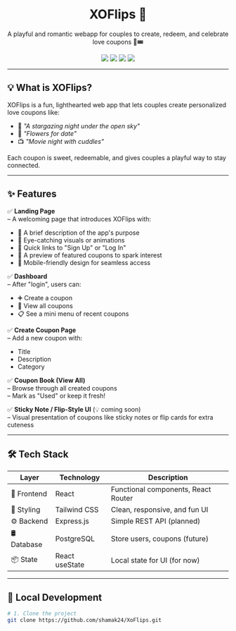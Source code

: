 <h1 align="center">XOFlips 💌</h1>
<p align="center">
  A playful and romantic webapp for couples to create, redeem, and celebrate love coupons 💖🎟️  
</p>

<p align="center">
  <img src="https://img.shields.io/badge/Frontend-React-blue?style=plastic" />
  <img src="https://img.shields.io/badge/Backend-Express-black?style=plastic" />
  <img src="https://img.shields.io/badge/UI-TailwindCSS-38bdf8?style=plastic" />
  <img src="https://img.shields.io/badge/Database-PostgreSQL-336791?style=plastic" />
</p>

---

## 💡 What is XOFlips?

XOFlips is a fun, lighthearted web app that lets couples create personalized love coupons like:

- 🌟 *"A stargazing night under the open sky"*
- 💐 *"Flowers for date"*
- 📺 *"Movie night with cuddles"*

Each coupon is sweet, redeemable, and gives couples a playful way to stay connected.


<!-- ## 🖼️ Preview

> (Add screenshots or a short demo video/gif here in the future!) -->

---

## ✨ Features

✅ **Landing Page**  
– A welcoming page that introduces XOFlips with:  
- 💖 A brief description of the app's purpose  
- 🎨 Eye-catching visuals or animations  
- 🔗 Quick links to "Sign Up" or "Log In"  
- 📜 A preview of featured coupons to spark interest  
- 📱 Mobile-friendly design for seamless access      

✅ **Dashboard**  
– After "login", users can:
- ➕ Create a coupon
- 📖 View all coupons
- 📋 See a mini menu of recent coupons

✅ **Create Coupon Page**  
– Add a new coupon with:
- Title
- Description
- Category

✅ **Coupon Book (View All)**  
– Browse through all created coupons  
– Mark as "Used" or keep it fresh!

✅ **Sticky Note / Flip-Style UI** (💡 coming soon)  
– Visual presentation of coupons like sticky notes or flip cards for extra cuteness

---

## 🛠️ Tech Stack

| Layer     | Technology       | Description                              |
|-----------|------------------|------------------------------------------|
| 🎨 Frontend | React             | Functional components, React Router      |
| 💅 Styling  | Tailwind CSS      | Clean, responsive, and fun UI            |
| ⚙️ Backend  | Express.js        | Simple REST API (planned)                |
| 🛢️ Database | PostgreSQL        | Store users, coupons (future)            |
| 📦 State    | React useState    | Local state for UI (for now)             |

---

## 🧪 Local Development

```bash
# 1. Clone the project
git clone https://github.com/shamak24/XoFlips.git

